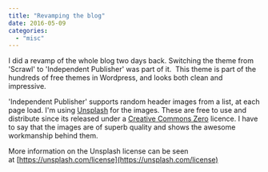 ```yaml
---
title: "Revamping the blog"
date: 2016-05-09
categories:
  - "misc"
---
```


I did a revamp of the whole blog two days back. Switching the theme from 'Scrawl' to 'Independent Publisher' was part of it.  This theme is part of the hundreds of free themes in Wordpress, and looks both clean and impressive.

'Independent Publisher' supports random header images from a list, at each page load. I'm using [Unsplash](https://unsplash.com/) for the images. These are free to use and distribute since its released under a [Creative Commons Zero](https://creativecommons.org/publicdomain/zero/1.0/) licence. I have to say that the images are of superb quality and shows the awesome workmanship behind them.

More information on the Unsplash license can be seen at [https://unsplash.com/license](https://unsplash.com/license)

